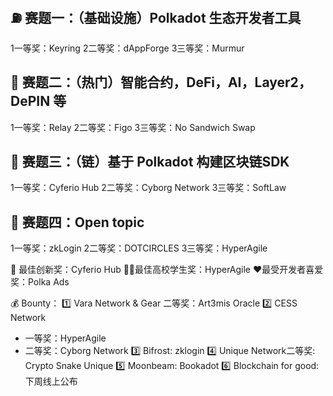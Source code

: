 ## ⛽️ 赛题一：（基础设施）Polkadot 生态开发者工具
1一等奖：Keyring
2二等奖：dAppForge
3三等奖：Murmur

## 🤖 赛题二：（热门）智能合约，DeFi，AI，Layer2，DePIN 等
1一等奖：Relay
2二等奖：Figo
3三等奖：No Sandwich Swap

## 🔗 赛题三：（链）基于 Polkadot 构建区块链SDK
1一等奖：Cyferio Hub
2二等奖：Cyborg Network
3三等奖：SoftLaw

## 💎  赛题四：Open topic
1一等奖：zkLogin
2二等奖：DOTCIRCLES
3三等奖：HyperAgile

🧠 最佳创新奖：Cyferio Hub
🧑‍🎓最佳高校学生奖：HyperAgile
❤️最受开发者喜爱奖：Polka Ads

💰 Bounty：
1️⃣ Vara Network & Gear 二等奖：Art3mis Oracle
2️⃣ CESS Network
  - 一等奖：HyperAgile
  - 二等奖：Cyborg Network
3️⃣ Bifrost: zklogin
4️⃣ Unique Network二等奖: Crypto  Snake Unique
5️⃣ Moonbeam: Bookadot
6️⃣ Blockchain for good: 下周线上公布